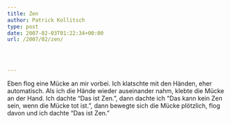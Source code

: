 ```yaml
---
title: Zen
author: Patrick Kollitsch
type: post
date: 2007-02-03T01:22:34+00:00
url: /2007/02/zen/




---
```

Eben flog eine Mücke an mir vorbei. Ich klatschte mit den Händen, eher automatisch. Als ich die Hände wieder auseinander nahm, klebte die Mücke an der Hand. Ich dachte &#8220;Das ist Zen.&#8221;, dann dachte ich &#8220;Das kann kein Zen sein, wenn die Mücke tot ist.&#8221;, dann bewegte sich die Mücke plötzlich, flog davon und ich dachte &#8220;Das ist Zen.&#8221;